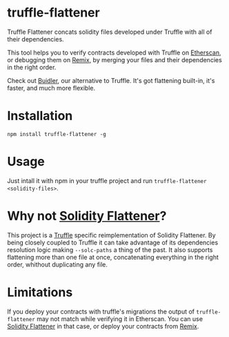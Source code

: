 # truffle-flattener

Truffle Flattener concats solidity files developed under Truffle with all of
their dependencies.

This tool helps you to verify contracts developed with Truffle on
[Etherscan](https://etherscan.io), or debugging them on
[Remix](https://remix.ethereum.org), by merging your files and their
dependencies in the right order.

Check out [Buidler](https://github.com/nomiclabs/buidler), our alternative to
Truffle. It's got flattening built-in, it's faster, and much more flexible.

# Installation

`npm install truffle-flattener -g`

# Usage

Just intall it with npm in your truffle project and run
`truffle-flattener <solidity-files>`.

# Why not [Solidity Flattener](https://github.com/BlockCatIO/solidity-flattener)?

This project is a [Truffle](https://github.com/trufflesuite/truffle) specific
reimplementation of Solidity Flattener. By being closely coupled to Truffle it
can take advantage of its dependencies resolution logic making `--solc-paths` a
thing of the past. It also supports flattening more than one file at once,
concatenating everything in the right order, whithout duplicating any file.

# Limitations

If you deploy your contracts with truffle's migrations the output of
`truffle-flattener` may not match while verifying it in Etherscan. You
can use [Solidity Flattener](https://github.com/BlockCatIO/solidity-flattener)
in that case, or deploy your contracts from [Remix](https://remix.ethereum.org).
